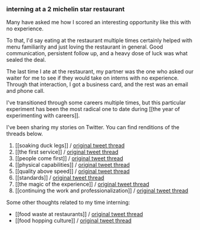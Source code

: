 ### interning at a 2 michelin star restaurant

Many have asked me how I scored an interesting opportunity like this with no experience. 

To that, I'd say eating at the restaurant multiple times certainly helped with menu familiarity and just loving the restaurant in general. Good communication, persistent follow up, and a heavy dose of luck was what sealed the deal.

The last time I ate at the restaurant, my partner was the one who asked our waiter for me to see if they would take on interns with no experience. Through that interaction, I got a business card, and the rest was an email and phone call.

I've transitioned through some careers multiple times, but this particular experiment has been the most radical one to date during [[the year of experimenting with careers]].

I've been sharing my stories on Twitter. You can find renditions of the threads below.

1. [[soaking duck legs]] / [original tweet thread](https://twitter.com/frankchen07/status/1551613360231174145)
2. [[the first service]] / [original tweet thread](https://twitter.com/frankchen07/status/1553415561777795072)
3. [[people come first]] / [original tweet thread](https://twitter.com/frankchen07/status/1555236984875929600)
4. [[physical capabilities]] / [original tweet thread](https://twitter.com/frankchen07/status/1556715866430967808)
5. [[quality above speed]] / [original tweet thread](https://twitter.com/frankchen07/status/1558694736772313088)
6. [[standards]] / [original tweet thread](https://twitter.com/frankchen07/status/1563809158343770112)
7. [[the magic of the experience]] / [original tweet thread](https://twitter.com/frankchen07/status/1566487628848828416)
8. [[continuing the work and professionalization]] / [original tweet thread](https://twitter.com/frankchen07/status/1577104580059357186)

Some other thoughts related to my time interning: 

- [[food waste at restaurants]] / [original tweet thread](https://twitter.com/frankchen07/status/1554516162876059648)
- [[food hopping culture]] / [original tweet thread](https://twitter.com/frankchen07/status/1568628376189161472)
